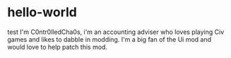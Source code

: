 # hello-world
test
I'm C0ntr0lledCha0s, i'm an accounting adviser who loves playing Civ games and likes to dabble in modding. I'm a big fan of the Ui mod and would love to help patch this mod.
